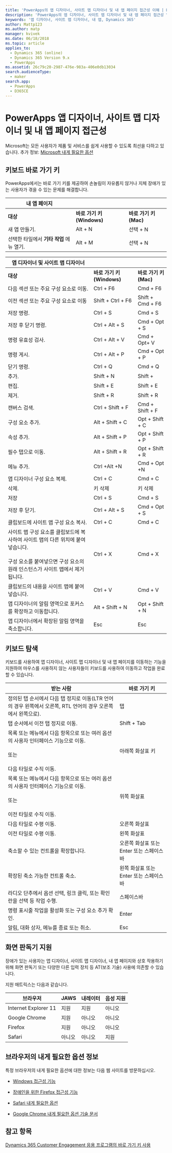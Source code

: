 ```yaml
---
title: 'PowerApps의 앱 디자이너, 사이트 맵 디자이너 및 내 앱 페이지 접근성 이해 | Microsoft Docs'
description: 'PowerApps의 앱 디자이너, 사이트 맵 디자이너 및 내 앱 페이지 접근성 알아보기'
keywords: '앱 디자이너, 사이트 맵 디자이너, 내 앱, Dynamics 365'
author: Mattp123
ms.author: matp
manager: kvivek
ms.date: 06/18/2018
ms.topic: article
applies_to:
  - Dynamics 365 (online)
  - Dynamics 365 Version 9.x
  - PowerApps
ms.assetid: 26c79c20-2987-476e-983a-406e0db13034
search.audienceType:
  - maker
search.app:
  - PowerApps
  - D365CE
---
```


# <a name="accessibility-in-powerapps-app-designer-site-map-designer-and-my-apps-page"></a>PowerApps 앱 디자이너, 사이트 맵 디자이너 및 내 앱 페이지 접근성

Microsoft는 모든 사용자가 제품 및 서비스를 쉽게 사용할 수 있도록 최선을 다하고 있습니다. 추가 정보: [Microsoft 내게 필요한 옵션](http://www.microsoft.com/enable/default.aspx)  
  
  
## <a name="keyboard-shortcuts"></a>키보드 바로 가기 키  
PowerApps에서는 바로 가기 키를 제공하여 손놀림이 자유롭지 않거나 지체 장애가 있는 사용자가 겪을 수 있는 문제를 해결합니다.  
  
|내 앱 페이지|||  
|------------------|-|-|  
|**대상**|**바로 가기 키(Windows)**|**바로 가기 키(Mac)**|  
|새 앱 만들기.|Alt + N|선택 + N|  
|선택한 타일에서 **기타 작업** 메뉴 열기.|Alt + M|선택 + N|  


|앱 디자이너 및 사이트 맵 디자이너|||  
|----------------------------------------|-|-|  
|**대상**|**바로 가기 키(Windows)**|**바로 가기 키(Mac)**|  
|다음 섹션 또는 주요 구성 요소로 이동.|Ctrl + F6|Cmd + F6|  
|이전 섹션 또는 주요 구성 요소로 이동|Shift + Ctrl + F6|Shift + Cmd + F6|  
|저장 명령.|Ctrl + S|Cmd + S|  
|저장 후 닫기 명령.|Ctrl + Alt + S|Cmd + Opt + S|  
|명령 유효성 검사.|Ctrl + Alt + V|Cmd + Opt+ V|  
|명령 게시.|Ctrl + Alt + P|Cmd + Opt + P|  
|닫기 명령.|Ctrl + Q|Cmd + Q|  
|추가.|Shift + N|Shift +|  
|편집.|Shift + E|Shift + E|  
|제거.|Shift + R|Shift + R|
|캔버스 검색.|Ctrl + Shift + F|Cmd + Shift + F|  
|구성 요소 추가.|Alt + Shift + C|Opt + Shift + C|  
|속성 추가.|Alt + Shift + P|Opt + Shift + P|  
|필수 탭으로 이동.|Alt + Shift + R|Opt + Shift + R|  
|메뉴 추가.|Ctrl +Alt +N|Cmd + Opt +N|  
|앱 디자이너 구성 요소 복제.|Ctrl + C|Cmd + C|  
|삭제.|키 삭제|키 삭제|  
|저장|Ctrl + S|Cmd + S|  
|저장 후 닫기.|Ctrl + Alt + S|Cmd + Opt + S|  
|클립보드에 사이트 맵 구성 요소 복사.|Ctrl + C|Cmd + C|  
|사이트 맵 구성 요소를 클립보드에 복사하여 사이트 맵의 다른 위치에 붙여넣습니다.<br /><br /> 구성 요소를 붙여넣으면 구성 요소의 원래 인스턴스가 사이트 맵에서 제거됩니다.|Ctrl + X|Cmd + X|  
|클립보드의 내용을 사이트 맵에 붙여 넣습니다.|Ctrl + V|Cmd + V|  
|앱 디자이너의 알림 영역으로 포커스를 확장하고 이동합니다.|Alt + Shift + N|Opt + Shift + N|  
|앱 디자이너에서 확장된 알림 영역을 축소합니다.|Esc|Esc|  
  
## <a name="keyboard-navigation"></a>키보드 탐색  
 키보드를 사용하여 앱 디자이너, 사이트 맵 디자이너 및 내 앱 페이지를 이동하는 기능을 지원하여 마우스를 사용하지 않는 사용자들이 키보드를 사용하여 이동하고 작업을 완료할 수 있습니다.  
  
|받는 사람|바로 가기 키|  
|--------|-----------|  
|정의된 탭 순서에서 다음 탭 정지로 이동(LTR 언어의 경우 왼쪽에서 오른쪽, RTL 언어의 경우 오른쪽에서 왼쪽으로).|탭|  
|탭 순서에서 이전 탭 정지로 이동.|Shift + Tab|  
|목록 또는 메뉴에서 다음 항목으로 또는 여러 옵션의 사용자 인터페이스 기능으로 이동.<br /><br /> 또는<br /><br /> 다음 타일로 수직 이동.|아래쪽 화살표 키|  
|목록 또는 메뉴에서 다음 항목으로 또는 여러 옵션의 사용자 인터페이스 기능으로 이동.<br /><br /> 또는<br /><br /> 이전 타일로 수직 이동.|위쪽 화살표|  
|다음 타일로 수평 이동.|오른쪽 화살표|  
|이전 타일로 수평 이동.|왼쪽 화살표|  
|축소할 수 있는 컨트롤을 확장합니다.|오른쪽 화살표 또는 Enter 또는 스페이스바|  
|확장된 축소 가능한 컨트롤 축소.|왼쪽 화살표 또는 Enter 또는 스페이스바|  
|라디오 단추에서 옵션 선택, 링크 클릭, 또는 확인란을 선택 등 작업 수행.|스페이스바|  
|명령 표시줄 작업을 활성화 또는 구성 요소 추가 확인.|Enter|  
|알림, 대화 상자, 메뉴를 종료 또는 취소.|Esc|  
  
## <a name="screen-reader-support"></a>화면 판독기 지원  
 장애가 있는 사용자는 앱 디자이너, 사이트 맵 디자이너, 내 앱 페이지와 상호 작용하기 위해 화면 판독기 또는 다양한 다른 입력 장치 등 AT(보조 기술) 사용에 의존할 수 있습니다.  
  
 지원 매트릭스는 다음과 같습니다.  
  
|브라우저|JAWS|내레이터|음성 지원|  
|-------------|----------|--------------|----------------|  
|Internet Explorer 11 |지원|지원|아니오|  
|Google Chrome |지원|아니오|아니오|  
| Firefox |지원|아니오|아니오|  
|Safari|아니오|아니오|지원|  
  
## <a name="accessibility-info-for-browsers"></a>브라우저의 내게 필요한 옵션 정보  
 특정 브라우저의 내게 필요한 옵션에 대한 정보는 다음 웹 사이트를 방문하십시오.  
  
  
-   [Windows 접근성 기능](http://www.microsoft.com/enable/products/ie9/default.aspx)  
  
-   [장애인을 위한 Firefox 접근성 기능](http://support.mozilla.org/kb/accessibility-features-firefox-make-firefox-and-we?redirectlocale=en-US&redirectslug=accessibility)  
  
-   [Safari 내게 필요한 옵션](http://www.apple.com/accessibility/)  
  
-   [Google Chrome 내게 필요한 옵션 기술 문서](https://sites.google.com/a/chromium.org/dev/developers/design-documents/accessibility)

## <a name="see-also"></a>참고 항목

[Dynamics 365 Customer Engagement 응용 프로그램의 바로 가기 키 사용](https://docs.microsoft.com/en-us/dynamics365/customer-engagement/basics/keyboard-shortcuts)
